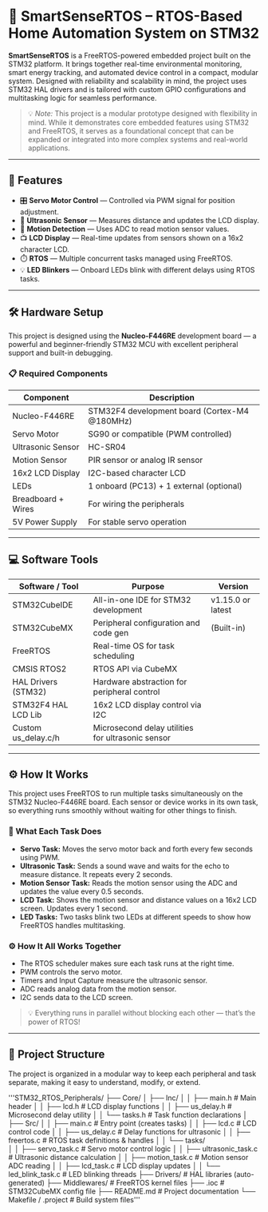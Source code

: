 # 🚀 SmartSenseRTOS – RTOS-Based Home Automation System on STM32

**SmartSenseRTOS** is a FreeRTOS-powered embedded project built on the STM32 platform. It brings together real-time environmental monitoring, smart energy tracking, and automated device control in a compact, modular system. Designed with reliability and scalability in mind, the project uses STM32 HAL drivers and is tailored with custom GPIO configurations and multitasking logic for seamless performance.

> 💡 *Note:* This project is a modular prototype designed with flexibility in mind. While it demonstrates core embedded features using STM32 and FreeRTOS, it serves as a foundational concept that can be expanded or integrated into more complex systems and real-world applications.

---

## 🔧 Features

- 🎛️ **Servo Motor Control** — Controlled via PWM signal for position adjustment.  
- 📏 **Ultrasonic Sensor** — Measures distance and updates the LCD display.  
- 👀 **Motion Detection** — Uses ADC to read motion sensor values.  
- 📺 **LCD Display** — Real-time updates from sensors shown on a 16x2 character LCD.  
- ⏱️ **RTOS** — Multiple concurrent tasks managed using FreeRTOS.  
- 💡 **LED Blinkers** — Onboard LEDs blink with different delays using RTOS tasks.

---

## 🛠️ Hardware Setup

This project is designed using the **Nucleo-F446RE** development board — a powerful and beginner-friendly STM32 MCU with excellent peripheral support and built-in debugging.

### 📋 Required Components

| Component         | Description                                      |
| ----------------- | ------------------------------------------------ |
| Nucleo-F446RE     | STM32F4 development board (Cortex-M4 @180MHz)    |
| Servo Motor       | SG90 or compatible (PWM controlled)              |
| Ultrasonic Sensor | HC-SR04                                           |
| Motion Sensor     | PIR sensor or analog IR sensor                     |
| 16x2 LCD Display  | I2C-based character LCD                            |
| LEDs              | 1 onboard (PC13) + 1 external (optional)          |
| Breadboard + Wires| For wiring the peripherals                         |
| 5V Power Supply   | For stable servo operation                          |

---

## 💻 Software Tools

| Software / Tool     | Purpose                                   | Version            |
| ------------------- | ----------------------------------------- | ------------------ |
| STM32CubeIDE        | All-in-one IDE for STM32 development      | v1.15.0 or latest  |
| STM32CubeMX         | Peripheral configuration and code gen     | (Built-in)         |
| FreeRTOS            | Real-time OS for task scheduling           |                    |
| CMSIS RTOS2         | RTOS API via CubeMX                         |                    |
| HAL Drivers (STM32) | Hardware abstraction for peripheral control|                    |
| STM32F4 HAL LCD Lib | 16x2 LCD display control via I2C            |                    |
| Custom us_delay.c/h | Microsecond delay utilities for ultrasonic sensor |             |

---

## ⚙️ How It Works

This project uses FreeRTOS to run multiple tasks simultaneously on the STM32 Nucleo-F446RE board. Each sensor or device works in its own task, so everything runs smoothly without waiting for other things to finish.

### 🧵 What Each Task Does

- **Servo Task:** Moves the servo motor back and forth every few seconds using PWM.  
- **Ultrasonic Task:** Sends a sound wave and waits for the echo to measure distance. It repeats every 2 seconds.  
- **Motion Sensor Task:** Reads the motion sensor using the ADC and updates the value every 0.5 seconds.  
- **LCD Task:** Shows the motion sensor and distance values on a 16x2 LCD screen. Updates every 1 second.  
- **LED Tasks:** Two tasks blink two LEDs at different speeds to show how FreeRTOS handles multitasking.

### ⚙️ How It All Works Together

- The RTOS scheduler makes sure each task runs at the right time.  
- PWM controls the servo motor.  
- Timers and Input Capture measure the ultrasonic sensor.  
- ADC reads analog data from the motion sensor.  
- I2C sends data to the LCD screen.  

> 💡 Everything runs in parallel without blocking each other — that’s the power of RTOS!

---

## 📁 Project Structure

The project is organized in a modular way to keep each peripheral and task separate, making it easy to understand, modify, or extend.

'''STM32_RTOS_Peripherals/
├── Core/
│   ├── Inc/
│   │   ├── main.h                   # Main header
│   │   ├── lcd.h                    # LCD display functions
│   │   ├── us_delay.h               # Microsecond delay utility
│   │   └── tasks.h                  # Task function declarations
│   ├── Src/
│   │   ├── main.c                   # Entry point (creates tasks)
│   │   ├── lcd.c                    # LCD control code
│   │   ├── us_delay.c              # Delay functions for ultrasonic
│   │   ├── freertos.c              # RTOS task definitions & handles
│   │   └── tasks/                  
│   │       ├── servo_task.c        # Servo motor control logic
│   │       ├── ultrasonic_task.c   # Ultrasonic distance calculation
│   │       ├── motion_task.c       # Motion sensor ADC reading
│   │       ├── lcd_task.c          # LCD display updates
│   │       └── led_blink_task.c    # LED blinking threads
├── Drivers/                         # HAL libraries (auto-generated)
├── Middlewares/                    # FreeRTOS kernel files
├── .ioc                            # STM32CubeMX config file
├── README.md                       # Project documentation
└── Makefile / .project             # Build system files'''